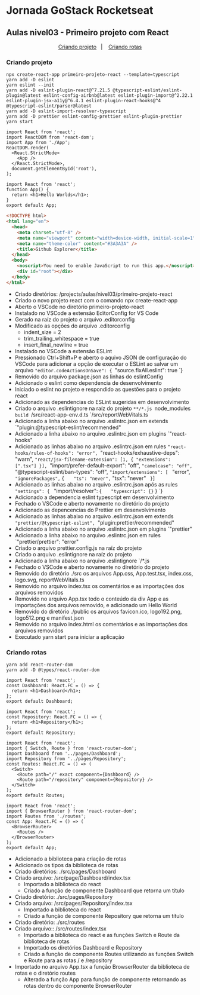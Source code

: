 # Jornada GoStack Rocketseat

## Aulas nivel03 - Primeiro projeto com React

<p align="center">
  <a href="#criando-projeto">Criando projeto</a>&nbsp;&nbsp;&nbsp;|&nbsp;&nbsp;&nbsp;
  <a href="#criando-rotas">Criando rotas</a>
</p>

### Criando projeto

```shell
npx create-react-app primeiro-projeto-react --template=typescript
yarn add -D eslint
yarn eslint --init
yarn add -D eslint-plugin-react@^7.21.5 @typescript-eslint/eslint-plugin@latest eslint-config-airbnb@latest eslint-plugin-import@^2.22.1 eslint-plugin-jsx-a11y@^6.4.1 eslint-plugin-react-hooks@^4 @typescript-eslint/parser@latest
yarn add -D eslint-import-resolver-typescript
yarn add -D prettier eslint-config-prettier eslint-plugin-prettier
yarn start
```

```tsx
import React from 'react';
import ReactDOM from 'react-dom';
import App from './App';
ReactDOM.render(
  <React.StrictMode>
    <App />
  </React.StrictMode>,
  document.getElementById('root'),
);
```

```tsx
import React from 'react';
function App() {
  return <h1>Hello Worlds</h1>;
}
export default App;
```

```html
<!DOCTYPE html>
<html lang="en">
  <head>
    <meta charset="utf-8" />
    <meta name="viewport" content="width=device-width, initial-scale=1" />
    <meta name="theme-color" content="#3A3A3A" />
    <title>Github Explorer</title>
  </head>
  <body>
    <noscript>You need to enable JavaScript to run this app.</noscript>
    <div id="root"></div>
  </body>
</html>
```

- Criado diretórios: /projects/aulas/nivel03/primeiro-projeto-react
- Criado o novo projeto react com o comando npx create-react-app
- Aberto o VSCode no diretório primeiro-projeto-react
- Instalado no VSCode a extensão EditorConfig for VS Code
- Gerado na raíz do projeto o arquivo .editorconfig
- Modificado as opções do arquivo .editorconfig
  - indent_size = 2
  - trim_trailing_whitespace = true
  - insert_final_newline = true
- Instalado no VSCode a extensão ESLint
- Pressionado Ctrl+Shift+P e aberto o aquivo JSON de configuração do VSCode para adicionar a opção de executar o ESLint ao salvar um arquivo
  `"editor.codeActionsOnSave": {
    `"source.fixAll.eslint": true
  `}
- Removido do arquivo package.json as linhas do eslintConfig
- Adicionado o eslint como dependencia de desenvolvimento
- Iniciado o eslint no projeto e respondido as questões para o projeto react
- Adicionado as dependencias do ESLint sugeridas em desenvolvimento
- Criado o arquivo .eslintignore na raíz do projeto
  `**/*.js
  `node_modules
  `build
  `/src/react-app-env.d.ts
  `/src/reportWebVitals.ts
- Adicionado a linha abaixo no arquivo .eslintrc.json em extends
  `"plugin:@typescript-eslint/recommended"
- Adicionado a linha abaixo no arquivo .eslintrc.json em plugins
  `"react-hooks"
- Adicionado as linhas abaixo no arquivo .eslintrc.json em rules
  `"react-hooks/rules-of-hooks": "error",
  `"react-hooks/exhaustive-deps": "warn",
  `"react/jsx-filename-extension": [1, { "extensions": [".tsx"] }],
  `"import/prefer-default-export": "off",
  `"camelcase": "off",
  `"@typescript-eslint/ban-types": "off",
  `"import/extensions": [
  `  "error",
  `  "ignorePackages",
  `  {
  `    "ts": "never",
  `    "tsx": "never"
  `  }
  `]
- Adicionado as linhas abaixo no arquivo .eslintrc.json após as rules
  `"settings": {
  `  "import/resolver": {
  `    "typescript": {}
  `  }
  `}
- Adicionado a dependencia eslint typescript em desenvolvimento
- Fechado o VSCode e aberto novamente no diretório do projeto
- Adicionado as depencencias do Prettier em desenvolvimento
- Adicionado as linhas abaixo no arquivo .eslintrc.json em extends
  `"prettier/@typescript-eslint",
  `"plugin:prettier/recommended"
- Adicionado a linha abaixo no arquivo .eslintrc.json em plugins
  `"prettier"
- Adicionado a linha abaixo no arquivo .eslintrc.json em rules
  `"prettier/prettier": "error"
- Criado o arquivo prettier.config.js na raíz do projeto
- Criado o arquivo .eslintignore na raíz do projeto
- Adicionado a linha abaixo no arquivo .eslintignore
  `/*.js
- Fechado o VSCode e aberto novamente no diretório do projeto
- Removido do diretório ./src os arquivos App.css, App.test.tsx, index.css, logo.svg, reportWebVitals.ts
- Removido no arquivo index.tsx os comentários e as importações dos arquivos removidos
- Removido no arquivo App.tsx todo o conteúdo da div App e as importações dos arquivos removido, e adicionado um Hello World
- Removido do diretório ./public os arquivos favicon.ico, logo192.png, logo512.png e manifest.json
- Removido no arquivo index.html os comentários e as importações dos arquivos removidos
- Executado yarn start para iniciar a aplicação

### Criando rotas

```shell
yarn add react-router-dom
yarn add -D @types/react-router-dom
```

```tsx
import React from 'react';
const Dashboard: React.FC = () => {
  return <h1>Dashboard</h1>;
};
export default Dashboard;
```

```tsx
import React from 'react';
const Repository: React.FC = () => {
  return <h1>Repository</h1>;
};
export default Repository;
```

```tsx
import React from 'react';
import { Switch, Route } from 'react-router-dom';
import Dashboard from '../pages/Dashboard';
import Repository from '../pages/Repository';
const Routes: React.FC = () => (
  <Switch>
    <Route path="/" exact component={Dashboard} />
    <Route path="/repository" component={Repository} />
  </Switch>
);
export default Routes;
```

```tsx
import React from 'react';
import { BrowserRouter } from 'react-router-dom';
import Routes from './routes';
const App: React.FC = () => (
  <BrowserRouter>
    <Routes />
  </BrowserRouter>
);
export default App;
```

- Adicionado a biblioteca para criação de rotas
- Adicionado os tipos da biblioteca de rotas
- Criado diretórios: ./src/pages/Dashboard
- Criado arquivo: /src/page/Dashboard/index.tsx
  - Importado a biblioteca do react
  - Criado a função de componente Dashboard que retorna um título
- Criado diretório: ./src/pages/Repository
- Criado arquivo: /src/pages/Repository/index.tsx
  - Importado a biblioteca do react
  - Criado a função de componente Repository que retorna um título
- Criado diretório: ./src/routes
- Criado arquivo:: /src/routes/index.tsx
  - Importado a biblioteca do react e as funções Switch e Route da biblioteca de rotas
  - Importado os diretórios Dashboard e Repository
  - Criado a função de componente Routes utilizando as funções Switch e Route para as rotas / e /repository
- Importado no arquivo App.tsx a função BrowserRouter da biblioteca de rotas e o diretório routes
  - Alterado a função App para função de componente retornando as rotas dentro do componente BrowserRouter
